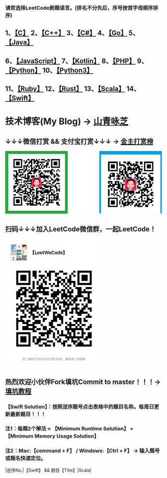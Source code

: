 ### 请您选择LeetCode刷题语言。(排名不分先后，序号按首字母顺序排序)
## 1、[【C】](https://github.com/strengthen/LeetCode/blob/master/MD/C.md) 2、[【C++】](https://github.com/strengthen/LeetCode/blob/master/MD/C%2B%2B.md) 3、[【C#】](https://github.com/strengthen/LeetCode/blob/master/MD/C%23.md) 4、[【Go】](https://github.com/strengthen/LeetCode/blob/master/MD/Go.md) 5、[【Java】](https://github.com/strengthen/LeetCode/blob/master/MD/Java.md)
## 6、[【JavaScript】](https://github.com/strengthen/LeetCode/blob/master/MD/JavaScript.md) 7、[【Kotlin】](https://github.com/strengthen/LeetCode/blob/master/MD/Kotlin.md) 8、[【PHP】](https://github.com/strengthen/LeetCode/blob/master/MD/PHP.md) 9、[【Python】](https://github.com/strengthen/LeetCode/blob/master/MD/Python.md) 10、[【Python3】](https://github.com/strengthen/LeetCode/blob/master/MD/Python3.md)
## 11、[【Ruby】](https://github.com/strengthen/LeetCode/blob/master/MD/Ruby.md) 12、[【Rust】](https://github.com/strengthen/LeetCode/blob/master/MD/Rust.md) 13、[【Scala】](https://github.com/strengthen/LeetCode/blob/master/MD/Scala.md) 14、[【Swift】](https://github.com/strengthen/LeetCode/blob/master/MD/Swift.md)
# 技术博客(My Blog) → [山青咏芝](https://www.cnblogs.com/strengthen/)
## ↓↓↓微信打赏 && 支付宝打赏↓↓↓ → [金主打赏榜](https://www.cnblogs.com/strengthen/p/10470993.html)
![Leetcode](./MD/WX_ZFB.png?style=centerme)
## 扫码↓↓↓加入LeetCode微信群，一起LeetCode！
![Leetcode](./MD/QR_code.png?style=centerme)
## 热烈欢迎小伙伴Fork填坑Commit to master！！！→ [填坑教程]()
### 【Swift Solution】：按照逆序题号点击表格中的题目名称。每周日更新最新题目！！！
### 注1：每题2个解法 = 【Minimum Runtime Solution】 + 【Minimum Memory Usage Solution】
### 注2：Mac:【command + F】 / Windows:【Ctrl + F】 → 输入题号或题名快速定位。
|逆序No.|【Swift】 && 题目【Title】|Scala|